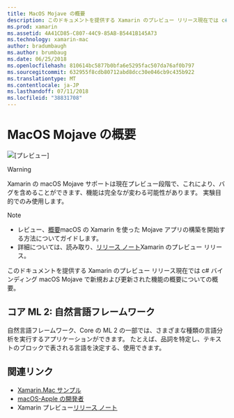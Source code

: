 ```yaml
---
title: MacOS Mojave の概要
description: このドキュメントを提供する Xamarin のプレビュー リリース現在では c# バインディング macOS Mojave で新規および更新された機能の概要についての概要。
ms.prod: xamarin
ms.assetid: 4A41CD85-C807-44C9-85AB-B5441B145A73
ms.technology: xamarin-mac
author: bradumbaugh
ms.author: brumbaug
ms.date: 06/25/2018
ms.openlocfilehash: 810614bc5877b0bfa6e5295fac507da76af0b797
ms.sourcegitcommit: 632955f8cdb80712abd8dcc30e046cb9c435b922
ms.translationtype: MT
ms.contentlocale: ja-JP
ms.lasthandoff: 07/11/2018
ms.locfileid: "38831708"
---
```

# <a name="introduction-to-macos-mojave"></a>MacOS Mojave の概要

![[プレビュー]](~/media/shared/preview.png)

> [!WARNING]
> Xamarin の macOS Mojave サポートは現在プレビュー段階で、これにより、バグを含めることができます、機能は完全なが変わる可能性があります。 実験目的でのみ使用します。

> [!NOTE]
> - レビュー、[概要](~/mac/platform/introduction-to-macos-mojave/get-started.md)macOS の Xamarin を使った Mojave アプリの構築を開始する方法についてガイドします。
> - 詳細については、読み取り、[リリース ノート](https://releases.xamarin.com/preview-release-xcode-10-beta/)Xamarin のプレビュー リリース。

このドキュメントを提供する Xamarin のプレビュー リリース現在では c# バインディング macOS Mojave で新規および更新された機能の概要についての概要。

## <a name="core-ml-2-natural-language-framework"></a>コア ML 2: 自然言語フレームワーク

自然言語フレームワーク、Core の ML 2 の一部では、さまざまな種類の言語分析を実行するアプリケーションができます。 たとえば、品詞を特定し、テキストのブロックで表される言語を決定する、使用できます。

## <a name="related-links"></a>関連リンク

- [Xamarin.Mac サンプル](https://developer.xamarin.com/samples/mac/)
- [macOS-Apple の開発者](https://developer.apple.com/macos/)
- Xamarin プレビュー[リリース ノート](https://releases.xamarin.com/preview-release-xcode-10-beta/)
